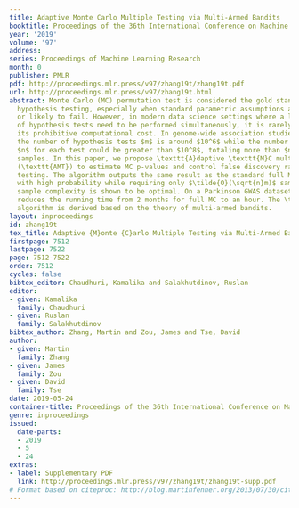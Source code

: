 ```yaml
---
title: Adaptive Monte Carlo Multiple Testing via Multi-Armed Bandits
booktitle: Proceedings of the 36th International Conference on Machine Learning
year: '2019'
volume: '97'
address: 
series: Proceedings of Machine Learning Research
month: 0
publisher: PMLR
pdf: http://proceedings.mlr.press/v97/zhang19t/zhang19t.pdf
url: http://proceedings.mlr.press/v97/zhang19t.html
abstract: Monte Carlo (MC) permutation test is considered the gold standard for statistical
  hypothesis testing, especially when standard parametric assumptions are not clear
  or likely to fail. However, in modern data science settings where a large number
  of hypothesis tests need to be performed simultaneously, it is rarely used due to
  its prohibitive computational cost. In genome-wide association studies, for example,
  the number of hypothesis tests $m$ is around $10^6$ while the number of MC samples
  $n$ for each test could be greater than $10^8$, totaling more than $nm$=$10^{14}$
  samples. In this paper, we propose \texttt{A}daptive \texttt{M}C multiple \texttt{T}esting
  (\texttt{AMT}) to estimate MC p-values and control false discovery rate in multiple
  testing. The algorithm outputs the same result as the standard full MC approach
  with high probability while requiring only $\tilde{O}(\sqrt{n}m)$ samples. This
  sample complexity is shown to be optimal. On a Parkinson GWAS dataset, the algorithm
  reduces the running time from 2 months for full MC to an hour. The \texttt{AMT}
  algorithm is derived based on the theory of multi-armed bandits.
layout: inproceedings
id: zhang19t
tex_title: Adaptive {M}onte {C}arlo Multiple Testing via Multi-Armed Bandits
firstpage: 7512
lastpage: 7522
page: 7512-7522
order: 7512
cycles: false
bibtex_editor: Chaudhuri, Kamalika and Salakhutdinov, Ruslan
editor:
- given: Kamalika
  family: Chaudhuri
- given: Ruslan
  family: Salakhutdinov
bibtex_author: Zhang, Martin and Zou, James and Tse, David
author:
- given: Martin
  family: Zhang
- given: James
  family: Zou
- given: David
  family: Tse
date: 2019-05-24
container-title: Proceedings of the 36th International Conference on Machine Learning
genre: inproceedings
issued:
  date-parts:
  - 2019
  - 5
  - 24
extras:
- label: Supplementary PDF
  link: http://proceedings.mlr.press/v97/zhang19t/zhang19t-supp.pdf
# Format based on citeproc: http://blog.martinfenner.org/2013/07/30/citeproc-yaml-for-bibliographies/
---
```

